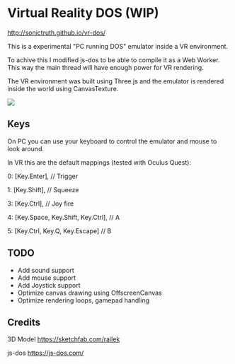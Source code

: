 # Virtual Reality DOS (WIP)

http://sonictruth.github.io/vr-dos/

This is a experimental "PC running DOS" emulator inside a VR environment.

To achive this I modified js-dos to be able to compile it as a Web Worker.
This way the main thread will have enough power for VR rendering.

The VR environment was built using Three.js and the emulator is rendered inside the world using CanvasTexture.

![](demo.gif)

## Keys

On PC you can use your keyboard to control the emulator and mouse to look around.

In VR this are the default mappings (tested with Oculus Quest):

0: [Key.Enter], // Trigger

1: [Key.Shift], // Squeeze

3: [Key.Ctrl], // Joy fire

4: [Key.Space, Key.Shift, Key.Ctrl], // A

5: [Key.Ctrl, Key.Q, Key.Escape]  // B

## TODO
- Add sound support
- Add mouse support 
- Add Joystick support
- Optimize canvas drawing using OffscreenCanvas
- Optimize rendering loops, gamepad handling

## Credits
3D Model  https://sketchfab.com/railek

js-dos https://js-dos.com/
